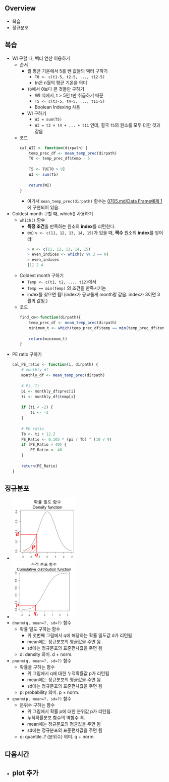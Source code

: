 ## Overview
- 복습
- 정규분포

## 복습
- WI 구할 때, 벡터 연산 이용하기
    - 순서
        - 월 평균 기온에서 5를 뺀 값들의 벡터 구하기
            - `T0 <- c(t1-5, t2-5, ..., t12-5)`
            - tn은 n월의 평균 기온을 의미
        - `T0`에서 0보다 큰 것들만 구하기
            - WI 식에서, t > 5인 t만 취급하기 때문
            - `T5 <- c(t3-5, t4-5, ..., t11-5)`
            - Boolean Indexing 사용
        - WI 구하기
            - `WI = sum(T5)`
            - `WI = t3 + t4 + ... + t11` 인데, 결국 `T5`의 원소를 모두 더한 것과 같음
    - 코드
        ```R
        cal_WI2 <- function(dirpath) {
            temp_prec_df <- mean_temp_prec(dirpath)
            T0 <- temp_prec_df$temp - 5
            
            T5 <- T0[T0 > 0]
            WI <- sum(T5)
            
            return(WI)
        }
        ```
        - 여기서 `mean_temp_prec(dirpath)` 함수는 [0705.md/Data Frame예제 1](https://github.com/haekyu/Jiyeon/blob/master/0705/0705.md)에 구현되어 있음.
- Coldest month 구할 때, which() 사용하기
    - `which()` 함수
        - **특정 조건**을 만족하는 원소의 **index**를 리턴한다.
        - ex) `v <- c(11, 12, 13, 14, 15)`가 있을 때, **짝수** 원소의 **index**를 얻어라!
            ```R
            > v <- c(11, 12, 13, 14, 15)
            > even_indices <- which(v %% 2 == 0)
            > even_indices
            [1] 2 4
            ```
    - Coldest month 구하기
        - `Temp <- c(t1, t2, ..., t12)`에서 
        - `Temp == min(Temp)` 의 조건을 만족시키는
        - index를 찾으면 됨! (index가 공교롭게 month랑 같음. index가 3이면 3월의 값임.)
    - 코드
        ```R
        find_cm<-function(dirpath){
            temp_prec_df <- mean_temp_prec(dirpath)
            minimum_t <- which(temp_prec_df$temp == min(temp_prec_df$temp))
            
            return(minimum_t)
        }
        ```
- PE ratio 구하기
    ```R
    cal_PE_ratio <- function(i, dirpath) {
        # monthly df
        monthly_df <- mean_temp_prec(dirpath)
        
        # Pi, Ti
        pi <- monthly_df$prec[i]
        ti <- monthly_df$temp[i]
        
        if (ti < -2) {
            ti <- -2
        }
        
        # PE ratio
        Tb <- ti + 12.2
        PE_Ratio <- 0.165 * (pi / Tb) ^ (10 / 9)
        if (PE_Ratio > 40) {
            PE_Ratio <- 40
        }
        
        return(PE_Ratio)
    }
    ```


## 정규분포
- <img src="./density.png" alt="Drawing"  width="200px"/>
- <img src="./cumulative.png" alt="Drawing"  width="200px"/>
- `dnorm(q, mean=?, sd=?)` 함수
    - 확률 밀도 구하는 함수
        - 위 첫번째 그림에서 q에 해당하는 확률 밀도값 d가 리턴됨
        - mean에는 정규분포의 평균값을 주면 됨
        - sd에는 정규분포의 표준편차값을 주면 됨
    - d: density 의미. d + norm.
- `pnorm(q, mean=?, sd=?)` 함수
    - 확률을 구하는 함수
        - 위 그림에서 q에 대한 누적확률값 p가 리턴됨
        - mean에는 정규분포의 평균값을 주면 됨
        - sd에는 정규분포의 표준편차값을 주면 됨
    - p: probability 의미. p + norm.
- `qnorm(p, mean=?, sd=?)` 함수
    - 분위수 구하는 함수
        - 위 그림에서 확률 p에 대한 분위값 p가 리턴됨. 
        - 누적확률분포 함수의 역함수 격.
        - mean에는 정규분포의 평균값을 주면 됨
        - sd에는 정규분포의 표준편차값을 주면 됨
    - q: quantile..? (분위수) 의미. q + norm.


## 다음시간
- plot 추가
    - 